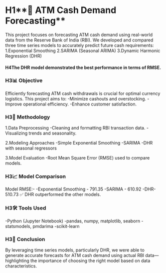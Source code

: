 # H1**🏧 ATM Cash Demand Forecasting**

This project focuses on forecasting ATM cash demand using real-world data from the Reserve Bank of India (RBI). We developed and compared three time series models to accurately predict future cash requirements:
1.Exponential Smoothing
2.SARIMA (Seasonal ARIMA)
3.Dynamic Harmonic Regression (DHR)
#### H4The DHR model demonstrated the best performance in terms of RMSE.

### H3📊 Objective
Efficiently forecasting ATM cash withdrawals is crucial for optimal currency logistics. This project aims to:
-Minimize cashouts and overstocking.
-Improve operational efficiency.
-Enhance customer satisfaction.

### H3🧠 Methodology
1.Data Preprocessing
-Cleaning and formatting RBI transaction data.
-Visualizing trends and seasonality.

2.Modeling Approaches
-Simple Exponential Smoothing
-SARIMA
-DHR with seasonal regressors

3.Model Evaluation
-Root Mean Square Error (RMSE) used to compare models.

### H3📈 Model Comparison
Model	RMSE:-
-Exponential Smoothing - 791.35
-SARIMA	- 610.92
-DHR- 510.73
✅ DHR outperformed the other models.

### H3🛠 Tools Used
-Python (Jupyter Notebook)
-pandas, numpy, matplotlib, seaborn
-statsmodels, pmdarima
-scikit-learn

### H3📌 Conclusion
By leveraging time series models, particularly DHR, we were able to generate accurate forecasts for ATM cash demand using actual RBI data—highlighting the importance of choosing the right model based on data characteristics.

